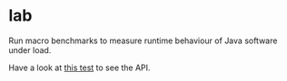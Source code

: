 lab
===

Run macro benchmarks to measure runtime behaviour of Java software under load.

Have a look at [this test]('./src/test/java/net/engio/lab/LaboratoryTest.java') to see the API.
